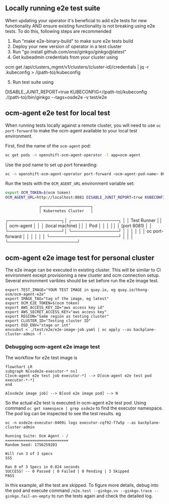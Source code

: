 ## Locally running e2e test suite
When updating your operator it's beneficial to add e2e tests for new functionality AND ensure existing functionality is not breaking using e2e tests. 
To do this, following steps are recommended

1. Run "make e2e-binary-build"  to make sure e2e tests build 
2. Deploy your new version of operator in a test cluster
3. Run "go install github.com/onsi/ginkgo/ginkgo@latest"
4. Get kubeadmin credentials from your cluster using 

ocm get /api/clusters_mgmt/v1/clusters/(cluster-id)/credentials | jq -r .kubeconfig > /(path-to)/kubeconfig

5. Run test suite using 
 
DISABLE_JUNIT_REPORT=true KUBECONFIG=/(path-to)/kubeconfig  ./(path-to)/bin/ginkgo  --tags=osde2e -v test/e2e

## ocm-agent e2e test for local test
When running tests locally against a remote cluster, you will need to use `oc port-forward` to make the ocm-agent available to your local test environment.

First, find the name of the `ocm-agent` pod:
```bash
oc get pods -n openshift-ocm-agent-operator -l app=ocm-agent
```

Use the pod name to set up port forwarding:
```bash
oc -n openshift-ocm-agent-operator port-forward <ocm-agent-pod-name> 8081:8081
```

Run the tests with the `OCM_AGENT_URL` environment variable set:
```bash
export OCM_TOKEN=$(ocm token)
OCM_AGENT_URL=http://localhost:8081 DISABLE_JUNIT_REPORT=true KUBECONFIG=/(path-to)/kubeconfig ./bin/ginkgo --tags=osde2e -v test/e2e
```

                   ┌──────────────────────┐
                   │ Kubernetes Cluster   │
┌─────────────────┐│    ┌───────────────┐ │
│   Test Runner   ││    │  ocm-agent    │ │
│ (local machine) ││    │     Pod       │ │
│                 ││    │   (port 8081) │ │
└─────────────────┘│    └───────────────┘ │
           │       │              │       │
           │  oc port-forward     │       │
           │       │              │       │
           └──────────────────────┘       │
                   │                      │
                   └──────────────────────┘

## ocm-agent e2e image test for personal cluster

The e2e image can be executed in existing cluster. This will be similar to CI environment except provisioning a new cluster and ocm connection setup.
Several environment varibles should be set before run the e2e image test.
```
export TEST_IMAGE="YOUR TEST IMAGE in quay.io, eg quay.io/tkong-ocm/ocm-agent-e2e"
export IMAGE_TAG="tag of the image, eg latest"
export OCM_E2E_TOKEN=$(ocm token)
export AWS_ACCESS_KEY_ID="aws access key id"
export AWS_SECRET_ACCESS_KEY="aws access key"
export REGION="Same region as testing cluster"
export CLUSTER_ID="Testing cluster ID"
export OSD_ENV="stage or int"
envsubst < ./test/e2e/e2e-image-job.yaml | oc apply --as backplane-cluster-admin -f -
```

### Debugging ocm-agent e2e image test
The workflow for e2e test image is

```mermaid
flowchart LR
subgraph N[osde2e-executor-* ns]
C[ocm-agent e2e test job executor-*] --> D[ocm-agent e2e test pod executor-*-*]
end

A[osde2e image job] --> B[osd e2e image pod] --> N
```

So the actual e2e test is executed in ocm-agent e2e test pod.
Using command `oc get namespace | grep osde2e` to find the executor namespace. The pod log can be inspected to see the test results. eg
```
oc -n osde2e-executor-0409i logs executor-cqf92-f7w5p --as backplane-cluster-admin

Running Suite: Ocm Agent - /
============================
Random Seed: 1756259203

Will run 3 of 3 specs
SSS

Ran 0 of 3 Specs in 0.024 seconds
SUCCESS! -- 0 Passed | 0 Failed | 0 Pending | 3 Skipped
PASS
```
In this example, all the test are skipped. To figure more details, debug into the pod and execute command `/e2e.test --ginkgo.vv --ginkgo.trace --ginkgo.fail-on-empty` to run the tests again and check the detailed log.


